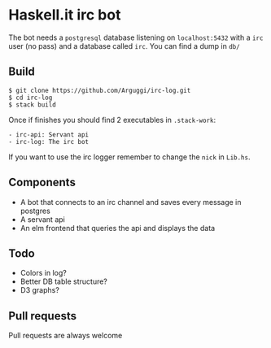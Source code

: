 # Haskell.it irc bot

The bot needs a `postgresql` database listening on `localhost:5432` with a `irc` user (no pass) and
a database called `irc`. You can find a dump in `db/`

## Build

    $ git clone https://github.com/Arguggi/irc-log.git
    $ cd irc-log
    $ stack build

Once if finishes you should find 2 executables in `.stack-work`:

    - irc-api: Servant api
    - irc-log: The irc bot

If you want to use the irc logger remember to change the `nick` in `Lib.hs`.

## Components

- A bot that connects to an irc channel and saves every message in postgres
- A servant api
- An elm frontend that queries the api and displays the data

## Todo

- Colors in log?
- Better DB table structure?
- D3 graphs?

## Pull requests

Pull requests are always welcome

